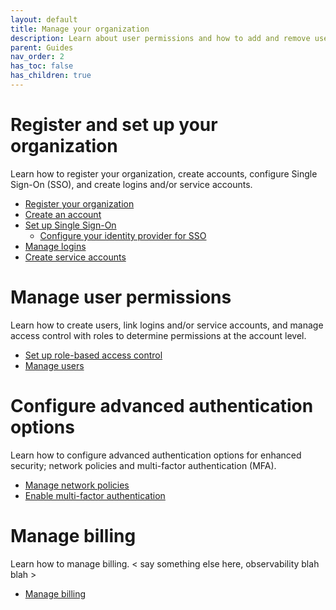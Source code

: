 ```yaml
---
layout: default
title: Manage your organization
description: Learn about user permissions and how to add and remove users in a Firebolt account.
parent: Guides
nav_order: 2
has_toc: false
has_children: true
---
```


# Register and set up your organization
 Learn how to register your organization, create accounts, configure Single Sign-On (SSO), and create logins and/or service accounts. 

 * [Register your organization](creating-an-organization.md)
 * [Create an account](managing-accounts.md)
 * [Set up Single Sign-On](sso.md)
     * [Configure your identity provider for SSO](sso/configuring-idp-for-sso.md)
 * [Manage logins](managing-logins.md)
 * [Create service accounts](service-accounts.md)
 
# Manage user permissions
Learn how to create users, link logins and/or service accounts, and manage access control with roles to determine permissions at the account level. 

* [Set up role-based access control](rbac.md)
* [Manage users](managing-users.md)

# Configure advanced authentication options 
Learn how to configure advanced authentication options for enhanced security; network policies and multi-factor authentication (MFA). 

* [Manage network policies](network-policies.md)
* [Enable multi-factor authentication](enabling-mfa.md)

# Manage billing
Learn how to manage billing. < say something else here, observability blah blah >

* [Manage billing](billing.md)